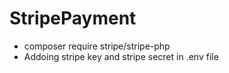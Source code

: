 # StripePayment

- composer require stripe/stripe-php
- Addoing stripe key and stripe secret in .env file 
